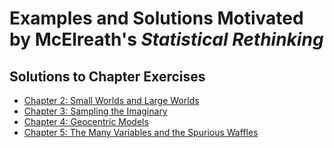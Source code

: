 # Examples and Solutions Motivated by McElreath's *Statistical Rethinking*

## Solutions to Chapter Exercises

* [Chapter 2: Small Worlds and Large Worlds](https://keithmcnulty.github.io/bayes_analysis/exercises/chap2_exercise_solutions.html)
* [Chapter 3: Sampling the Imaginary](https://keithmcnulty.github.io/bayes_analysis/exercises/chap3_exercise_solutions.html)
* [Chapter 4: Geocentric Models](https://keithmcnulty.github.io/bayes_analysis/exercises/chap4_exercise_solutions.html)
* [Chapter 5: The Many Variables and the Spurious Waffles](https://keithmcnulty.github.io/bayes_analysis/exercises/chap5_exercise_solutions.html)

